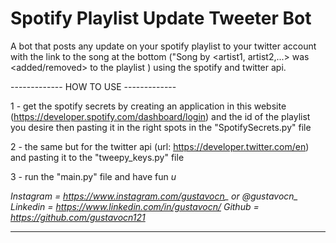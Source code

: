 # Spotify Playlist Update Tweeter Bot
 A bot that posts any update on your spotify playlist to your twitter account  with the link to the song at the bottom ("Song <songname> by <artist1, artist2,...> was <added/removed> to the playlist <songlink>) using the spotify and twitter api.


------------- HOW TO USE -------------

1 - get the spotify secrets by creating an application in this website (https://developer.spotify.com/dashboard/login) and the id of the playlist you desire then pasting it in the right spots in the "SpotifySecrets.py" file

2 - the same but for the twitter api (url: https://developer.twitter.com/en) and pasting it to the "tweepy_keys.py" file

3 - run the "main.py" file and have fun *u*

*Instagram = https://www.instagram.com/gustavocn_  or  @gustavocn_*
*Linkedin = https://www.linkedin.com/in/gustavocn/*
*Github = https://github.com/gustavocn121*

------------------------------------------------------------------------------------------------------------------------------------------------------
